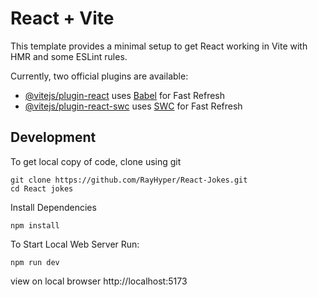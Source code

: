 # React + Vite

This template provides a minimal setup to get React working in Vite with HMR and some ESLint rules.

Currently, two official plugins are available:

- [@vitejs/plugin-react](https://github.com/vitejs/vite-plugin-react/blob/main/packages/plugin-react/README.md) uses [Babel](https://babeljs.io/) for Fast Refresh
- [@vitejs/plugin-react-swc](https://github.com/vitejs/vite-plugin-react-swc) uses [SWC](https://swc.rs/) for Fast Refresh


## Development

To get local copy of code, clone using git

```
git clone https://github.com/RayHyper/React-Jokes.git
cd React jokes
```

Install Dependencies

```
npm install
```

To Start Local Web Server Run:

```
npm run dev
```

view on local browser  http://localhost:5173